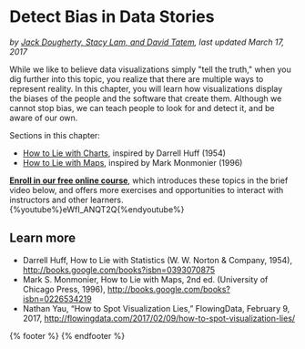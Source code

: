 # Detect Bias in Data Stories
*by [Jack Dougherty, Stacy Lam, and David Tatem](../introduction/who.md), last updated March 17, 2017*

While we like to believe data visualizations simply "tell the truth," when you dig further into this topic, you realize that there are multiple ways to represent reality. In this chapter, you will learn how visualizations display the biases of the people and the software that create them. Although we cannot stop bias, we can teach people to look for and detect it, and be aware of our own.

Sections in this chapter:
- [How to Lie with Charts](how-to-lie-with-charts), inspired by Darrell Huff (1954)
- [How to Lie with Maps](how-to-lie-with-maps), inspired by Mark Monmonier (1996)

**[Enroll in our free online course](../../enroll)**, which introduces these topics in the brief video below, and offers more exercises and opportunities to interact with instructors and other learners.
{%youtube%}eWfI_ANQT2Q{%endyoutube%}

## Learn more
- Darrell Huff, How to Lie with Statistics (W. W. Norton & Company, 1954), http://books.google.com/books?isbn=0393070875
- Mark S. Monmonier, How to Lie with Maps, 2nd ed. (University of Chicago Press, 1996), http://books.google.com/books?isbn=0226534219
- Nathan Yau, “How to Spot Visualization Lies,” FlowingData, February 9, 2017, http://flowingdata.com/2017/02/09/how-to-spot-visualization-lies/

{% footer %}
{% endfooter %}

